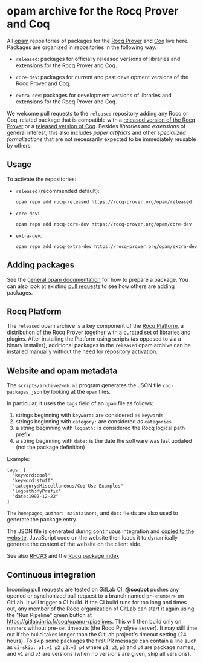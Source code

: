 # opam archive for the Rocq Prover and Coq

All [opam](https://opam.ocaml.org) repositories of packages for the [Rocq Prover](https://rocq-prover.org)
and [Coq](https://rocq-prover.org/about#Name) live here. Packages are organized in repositories in the following way:

* `released`: packages for officially released versions of libraries and extensions for the Rocq Prover and Coq.

* `core-dev`: packages for current and past development versions of the Rocq Prover and Coq.

* `extra-dev`: packages for development versions of libraries and extensions for the Rocq Prover and Coq.

We welcome pull requests to the `released` repository adding any Rocq or Coq-related package that is compatible
with a [released version of the Rocq Prover](https://github.com/ocaml/opam-repository/tree/master/packages/rocq-prover)
or a [released version of Coq](https://github.com/ocaml/opam-repository/tree/master/packages/coq).
Besides _libraries_ and _extensions_ of general interest, this also includes _paper artifacts_ and
other _specialized formalizations_ that are not necessarily expected to be immediately reusable by others.

## Usage

To activate the repositories:

* `released` (recommended default):

    ```
    opam repo add rocq-released https://rocq-prover.org/opam/released
    ```

* `core-dev`:

    ```
    opam repo add rocq-core-dev https://rocq-prover.org/opam/core-dev
    ```

* `extra-dev`:

    ```
    opam repo add rocq-extra-dev https://rocq-prover.org/opam/extra-dev
    ```

## Adding packages

See the [general opam documentation](https://opam.ocaml.org/doc/Packaging.html) for how to prepare a package.
You can also look at existing [pull requests](https://github.com/rocq-prover/opam/pulls)
to see how others are adding packages.

## Rocq Platform

The `released` opam archive is a key component of the [Rocq Platform](https://github.com/rocq-prover/platform),
a distribution of the Rocq Prover together with a curated set of libraries and plugins.
After installing the Platform using scripts (as opposed to via a binary installer),
additional packages in the `released` opam archive can be installed manually without the
need for repository activation.

## Website and opam metadata

The `scripts/archive2web.ml` program generates the JSON file
`coq-packages.json` by looking at the `opam` files.

In particular, it uses the `tags` field of an `opam` file as follows:

 1. strings beginning with `keyword:` are considered as `keywords`
 2. strings beginning with `category:` are considered as `categories`
 3. a string beginning with `logpath:` is considered the Rocq logical path prefix
 4. a string beginning with `date:` is the date the software was last updated
    (not the package definition)

Example:

```
tags: [
  "keyword:cool"
  "keyword:stuff"
  "category:Miscellaneous/Coq Use Examples"
  "logpath:MyPrefix"
  "date:1992-12-22"
]
```

The `homepage:`, `author:`, `maintainer:`, and `doc:` fields are
also used to generate the package entry.

The JSON file is generated during continuous integration and
[copied to the website](https://rocq-prover.org/opam/coq-packages.json).
JavaScript code on the website then loads it to dynamically generate
the content of the website on the client side.

See also [RFC#3](https://github.com/rocq-prover/rfcs/blob/master/text/003-opam-metadata.md) and
the [Rocq package index](https://rocq-prover.org/packages).

## Continuous integration

Incoming pull requests are tested on GitLab CI. **@coqbot** pushes any opened
or synchonized pull request to a branch named `pr-<number>` on GitLab. It will
trigger a CI build. If the CI build runs for too long and times out, any
member of the Rocq organization of GitLab can start it again using the "Run
Pipeline" green button at <https://gitlab.inria.fr/coq/opam/-/pipelines>.
This will then build only on runners without pre-set timeouts (the Rocq Pyrolyse
server). It may still time out if the build takes longer than the GitLab
project's timeout setting (24 hours). To skip some packages the first PR
message can contain a line such as `ci-skip: p1.v1 p2 p3.v3 p4` where
`p1`, `p2`, `p3` and `p4` are package names, and `v1` and `v3` are
versions (when no versions are given, skip all versions).
